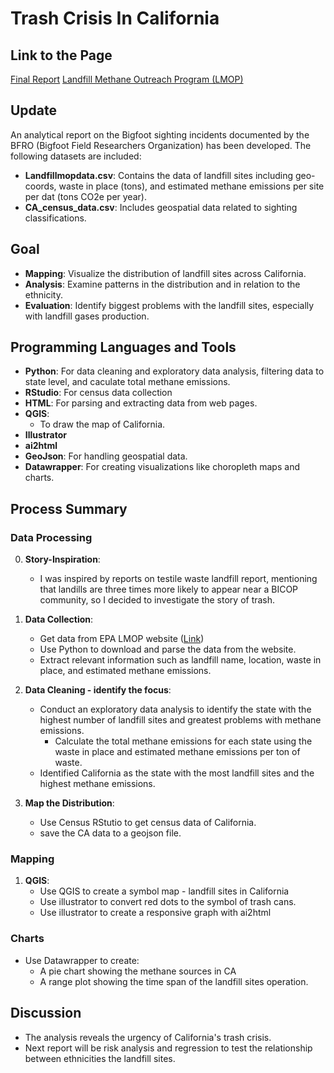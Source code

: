 # Trash Crisis In California

## Link to the Page
[Final Report](https://yiren54610.github.io/Bigfoot/)
[Landfill Methane Outreach Program (LMOP)](https://www.epa.gov/lmop/project-and-landfill-data-state)

## Update
An analytical report on the Bigfoot sighting incidents documented by the BFRO (Bigfoot Field Researchers Organization) has been developed. The following datasets are included:

- **Landfillmopdata.csv**: Contains the data of landfill sites including geo-coords, waste in place (tons), and estimated methane emissions per site per dat (tons CO2e per year).
- **CA_census_data.csv**: Includes geospatial data related to sighting classifications.

## Goal
- **Mapping**: Visualize the distribution of landfill sites across California.
- **Analysis**: Examine patterns in the distribution and in relation to the ethnicity.
- **Evaluation**: Identify biggest problems with the landfill sites, especially with landfill gases production.

## Programming Languages and Tools
- **Python**: For data cleaning and exploratory data analysis, filtering data to state level, and caculate total methane emissions.
- **RStudio**: For census data collection
- **HTML**: For parsing and extracting data from web pages.
- **QGIS**: 
  - To draw the map of California.
- **Illustrator**
- **ai2html**
- **GeoJson**: For handling geospatial data.
- **Datawrapper**: For creating visualizations like choropleth maps and charts.

## Process Summary

### Data Processing
0. **Story-Inspiration**:
    - I was inspired by reports on testile waste landfill report, mentioning that landills are three times more likely to appear near a BICOP community, so I decided to investigate the story of trash.

1. **Data Collection**:
   - Get data from EPA LMOP website ([Link](https://www.epa.gov/lmop/project-and-landfill-data-state))
   - Use Python to download and parse the data from the website.
   - Extract relevant information such as landfill name, location, waste in place, and estimated methane emissions.

2. **Data Cleaning - identify the focus**:
   - Conduct an exploratory data analysis to identify the state with the highest number of landfill sites and greatest problems with methane emissions.
      - Calculate the total methane emissions for each state using the waste in place and estimated methane emissions per ton of waste.
   - Identified California as the state with the most landfill sites and the highest methane emissions.

3. **Map the Distribution**:
   - Use Census RStutio to get census data of California.
   - save the CA data to a geojson file.

### Mapping
1. **QGIS**:
   - Use QGIS to create a symbol map - landfill sites in California
   - Use illustrator to convert red dots to the symbol of trash cans. 
   - Use illustrator to create a responsive graph with ai2html

### Charts
- Use Datawrapper to create:
  - A pie chart showing the methane sources in CA
  - A range plot showing the time span of the landfill sites operation.


## Discussion
- The analysis reveals the urgency of California's trash crisis.
- Next report will be risk analysis and regression to test the relationship between ethnicities the landfill sites.
